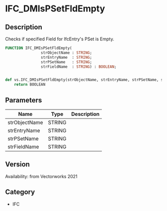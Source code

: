 # IFC_DMIsPSetFldEmpty

## Description
Checks if specified Field for IfcEntry's PSet is Empty.

```pascal
FUNCTION IFC_DMIsPSetFldEmpty(
				strObjectName : STRING;
				strEntryName  : STRING;
				strPSetName   : STRING;
				strFieldName  : STRING) : BOOLEAN;
```

```python

def vs.IFC_DMIsPSetFldEmpty(strObjectName, strEntryName, strPSetName, strFieldName):
    return BOOLEAN
```

## Parameters
|Name|Type|Description|
|---|---|---|
|strObjectName|STRING||
|strEntryName|STRING||
|strPSetName|STRING||
|strFieldName|STRING||

## Version
Availability: from Vectorworks 2021
## Category
* IFC

